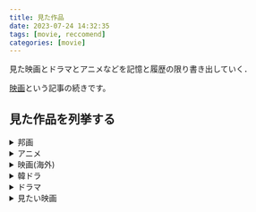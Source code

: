 ```yaml
---
title: 見た作品
date: 2023-07-24 14:32:35
tags: [movie, reccomend]
categories: [movie]
---
```


見た映画とドラマとアニメなどを記憶と履歴の限り書き出していく．

[映画](/blog/2021/7/29/favorite-movie)という記事の続きです。

<!-- more -->

## 見た作品を列挙する

<details><summary>邦画</summary><div>

## 邦画

- 引っ越し大名！（星野源が主演！！）
- 地獄でなぜ悪い
- 図書館戦争
- AI 崩壊
- 君は月夜に光り輝く
- 君の膵臓を食べたい
- 真夏の方程式
- 海街 diary
- 八日目の蝉
- ソロモンの偽証
- 海賊と呼ばれた男
- 舟を編む
- マチネの終わりに
- 帝一の國
- ぼくは明日，昨日の君とデートする
- ピースオブケイク
- 永遠の０
- 海月姫
- リップヴァンウィンクルの花嫁
- 殿！利息でござる！
- キツツキと雨（星野源のフィルムが主題歌）
- オリエント急行殺人事件（テレビで日本人がやってたやつ）
- シン・ゴジラ
- バクマン
- 誰も知らない
- かもめ食堂
- 罪の声
- 花束みたいな恋をした
- あのこは貴族
- 夜空はいつでも最高密度の青色だ
- まともじゃないのは君も一緒
- 箱入り息子の恋
- コーヒーが冷めないうちに
- コンフィデンスマン JP
- 図書館戦争
- 永遠の 0
- いま、会いにゆきます
- そして父になる
- おくりびと
- 八日目の蝉
- 容疑者 X の献身

</div></details>

<details><summary>アニメ</summary><div>

## アニメ

- ジブリ
  - 風の谷のナウシカ
  - 天空の城ラピュタ
  - となりのトトロ
  - 火垂るの墓
  - 魔女の宅急便
  - おもひでぽろぽろ
  - 紅の豚
  - 耳をすませば
  - もののけ姫
  - 千と千尋の神隠し
  - ハウルの動く城
  - ゲド戦記
  - 崖の上のポニョ
  - 借りぐらしのアリエッティ
  - コクリコ坂から
  - 風立ちぬ
  - 思い出のマーニー
  - かぐや姫の物語
  - 君たちはどう生きるか
- 聲の形
- ペンギンハイウェイ
- 夜は短し歩けよ乙女
- 四畳半神話大系
- すべてが F になる
- 時をかける少女
- サマーウォーズ
- おおかみこどもの雨と雪
- 君の名は
- ヴァイオレット・エヴァーガーデン
- スパイファミリー
- ブルーピリオド
- サマータイムレンダ

</div></details>

<details><summary>映画(海外)</summary><div>

## 映画(海外)

- 戦場のピアニスト
- 風と共に去りぬ
- トゥルーマン・ショー
- レオン
- BACK TO THE FUTURE(1-3，何回見たかわからん)
- ジュラシックパーク・ジュラシックワールド（一作目しか勝たん）
- 時計仕掛けのオレンジ（わからない，わからなかった）
- Shining（怖い）
- 雨に唄えば（Singin' in the rain 歌えるようになった）
- 愛を読む人
- スターウォーズ
- グリーンブック
- ハリーポッター（死の秘宝 part2, ファンタスティックビーストまでは見た）
- チャーリーとチョコレート工場
- シンドラーのリスト
- ショーシャンクの空に
- 2001 年宇宙の旅（わからんかった，もう一回みたい）
- ショーシャンクの空に(ビール美味しそう)
- フォレスト・ガンプ
- ララランド
- アニー
- GOONIES
- タイタニック
- はじまりへの旅（チョムスキーこれで知った）
- マイ・インターン（定年退職したおじいさんがインターンになる話）
- インターンシップ（職を失った二人のおじさんが Google のインターンになる話）
- 英国王のスピーチ
- セッション
- 私はダニエル・ブレイク
- きみに読む物語
- 最強のふたり
- 50 回目のファーストキス
- TOP GUN（戦闘機かっこいいし，ハーレーも好き）
- アバウト・タイム
- ブルース・ブラザーズ
- インターステラー
- フィールド・オブ・ドリームス
- キャスト・アウェイ
- ベンジャミン・バトン　数奇な人生
- 帰ってきたヒトラー
- インセプション
- ライ麦畑の反逆児
- ブックスマート
- ビリーブ 未来への大逆転
- ムーンライト
- アマンダと僕
- サーミの血
- ウォールフラワー
- ワンダー　君は太陽
- LUCY ルーシー
- ミリオネア
- スタンドバイミー（ドラえもんもそうじゃない方も）
- 最高の人生の見つけ方
- イミテーションゲーム
- イエスマン“YES”は人生のパスワード
- ミスト
- レ・ミゼラブル
- ガタカ（中学の理科で見た）
- ロスト・エモーション
- ゲット・アウト
- プライドと偏見
- 生きてこそ（カニバリズムが出てくるので注意）
- 愛と哀しみの果て
- リリーのすべて
- エクス・マキナ
- 13th -憲法修正第 13 条-(Brack lives matter が流行ってた？時に見た)
- ブルース・ブラザーズ
- グリーンマイル
- アラビアのロレンス
- マトリックス
- 新感染 ファイナル・エクスプレス
- 私の頭の中の消しゴム
- 君の名前で僕を呼んで
- エターナル・サンシャイン
- アメリ
- メッセージ
- ホーム・アローン

</div></details>

<details><summary>韓ドラ</summary><div>

## 韓ドラ

- 梨泰院クラス
- アルハンブラ宮殿の思い出
- 愛の不時着
- ウ・ヨンウ弁護士は天才肌
- 恋慕
- キム秘書はいったい、なぜ？
- 彼女はキレイだった
- キルミー・ヒールミー
- ヴィンツェンツォ
- シスターズ
- 彼女の私生活
- トッケビ
- ザ・グローリー
- コーヒープリンス１号店
- 二十五・二十一
- ハベクの新婦
- 眩しくて - 私たちの輝く時間
- 君の声が聞こえる
- 太陽の末裔

</div></details>

<details><summary>ドラマ</summary><div>

## ドラマ

- 逃げ恥
- 空飛ぶ広報室
- 大豆田とわ子と三人の元夫
- カルテット
- ウェンズデー(海外ドラマ)
- そして、生きる

</div></details>

<details><summary>見たい映画</summary><div>

- ファイト・クラブ

</div></details>
